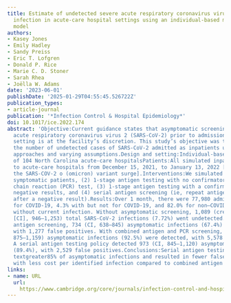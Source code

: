 ```yaml
---
title: Estimate of undetected severe acute respiratory coronavirus virus 2 (SARS-CoV-2)
  infection in acute-care hospital settings using an individual-based microsimulation
  model
authors:
- Kasey Jones
- Emily Hadley
- Sandy Preiss
- Eric T. Lofgren
- Donald P. Rice
- Marie C. D. Stoner
- Sarah Rhea
- Joëlla W. Adams
date: '2023-06-01'
publishDate: '2025-01-29T04:55:45.526722Z'
publication_types:
- article-journal
publication: '*Infection Control & Hospital Epidemiology*'
doi: 10.1017/ice.2022.174
abstract: 'Objective:Current guidance states that asymptomatic screening for severe
  acute respiratory coronavirus virus 2 (SARS-CoV-2) prior to admission to an acute-care
  setting is at the facility’s discretion. This study’s objective was to estimate
  the number of undetected cases of SARS-CoV-2 admitted as inpatients under 4 testing
  approaches and varying assumptions.Design and setting:Individual-based microsimulation
  of 104 North Carolina acute-care hospitalsPatients:All simulated inpatient admissions
  to acute-care hospitals from December 15, 2021, to January 13, 2022 [ie, during
  the SARS-COV-2 ο (omicron) variant surge].Interventions:We simulated (1) only testing
  symptomatic patients, (2) 1-stage antigen testing with no confirmatory polymerase
  chain reaction (PCR) test, (3) 1-stage antigen testing with a confirmatory PCR for
  negative results, and (4) serial antigen screening (ie, repeat antigen test 2 days
  after a negative result).Results:Over 1 month, there were 77,980 admissions: 13.7%
  for COVID-19, 4.3% with but not for COVID-19, and 82.0% for non–COVID-19 indications
  without current infection. Without asymptomatic screening, 1,089 (credible interval
  [CI], 946–1,253) total SARS-CoV-2 infections (7.72%) went undetected. With 1-stage
  antigen screening, 734 (CI, 638–845) asymptomatic infections (67.4%) were detected,
  with 1,277 false positives. With combined antigen and PCR screening, 1,007 (CI,
  875–1,159) asymptomatic infections (92.5%) were detected, with 5,578 false positives.
  A serial antigen testing policy detected 973 (CI, 845–1,120) asymptomatic infections
  (89.4%), with 2,529 false positives.Conclusions:Serial antigen testing identified
  textgreater85% of asymptomatic infections and resulted in fewer false positives
  with less cost per identified infection compared to combined antigen plus PCR testing.'
links:
- name: URL
  url: 
    https://www.cambridge.org/core/journals/infection-control-and-hospital-epidemiology/article/estimate-of-undetected-severe-acute-respiratory-coronavirus-virus-2-sarscov2-infection-in-acutecare-hospital-settings-using-an-individualbased-microsimulation-model/2B8C4C8E5324ABA37431494391610D1A
---
```

